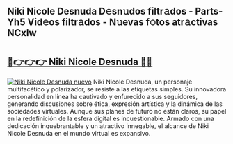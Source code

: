 ## Niki Nicole Desnuda D𝚎sn𝚞dos filtr𝚊dos - Parts-Yh5 Vid𝚎os filtr𝚊dos - N𝚞evas f𝚘tos atr𝚊ctivas NCxIw

# <h2><a href="http://mbde8z.tromn.icu/?c=Niki+Nicole+Desnuda">🔗👉👉👉 Niki Nicole Desnuda 🔗🔗</a></h2>

[![Niki Nicole Desnuda nuevo](https://i.imgur.com/pEAQMta.gif)](http://mbde8z.tromn.icu/?c=Niki+Nicole+Desnuda)
Niki Nicole Desnuda, un personaje multifacético y polarizador, se resiste a las etiquetas simples. Su innovadora personalidad en línea ha cautivado y enfurecido a sus seguidores, generando discusiones sobre ética, expresión artística y la dinámica de las sociedades virtuales. Aunque sus planes de futuro no están claros, su papel en la redefinición de la esfera digital es incuestionable. Armado con una dedicación inquebrantable y un atractivo innegable, el alcance de Niki Nicole Desnuda en el mundo virtual es expansivo.
